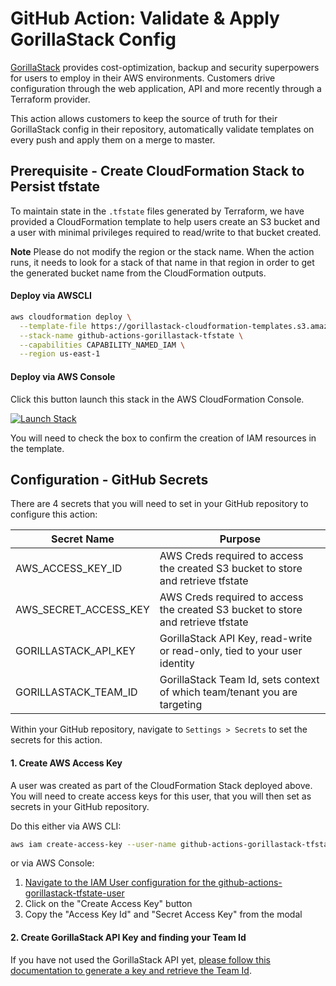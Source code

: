 # GitHub Action: Validate & Apply GorillaStack Config

[GorillaStack](https://www.gorillastack.com) provides cost-optimization, backup and security superpowers for users to employ in their AWS environments. Customers drive configuration through the web application, API and more recently through a Terraform provider.

This action allows customers to keep the source of truth for their GorillaStack config in their repository, automatically validate templates on every push and apply them on a merge to master.

## Prerequisite - Create CloudFormation Stack to Persist tfstate

To maintain state in the `.tfstate` files generated by Terraform, we have provided a CloudFormation template to help users create an S3 bucket and a user with minimal privileges required to read/write to that bucket created.

**Note** Please do not modify the region or the stack name. When the action runs, it needs to look for a stack of that name in that region in order to get the generated bucket name from the CloudFormation outputs.

#### Deploy via AWSCLI

```bash
aws cloudformation deploy \
  --template-file https://gorillastack-cloudformation-templates.s3.amazonaws.com/github-action-bucket-template.yml \
  --stack-name github-actions-gorillastack-tfstate \
  --capabilities CAPABILITY_NAMED_IAM \
  --region us-east-1
```

#### Deploy via AWS Console

Click this button launch this stack in the AWS CloudFormation Console.

[![Launch Stack](https://cdn.rawgit.com/buildkite/cloudformation-launch-stack-button-svg/master/launch-stack.svg)](https://console.aws.amazon.com/cloudformation/home?region=us-east-1#/stacks/quickcreate?stackName=github-actions-gorillastack-tfstate&templateUrl=https%3A%2F%2Fgorillastack-cloudformation-templates.s3.amazonaws.com%2Fgithub-action-bucket-template.yml)

You will need to check the box to confirm the creation of IAM resources in the template.


## Configuration - GitHub Secrets

There are 4 secrets that you will need to set in your GitHub repository to configure this action:

Secret Name | Purpose
------------ | -------------
AWS_ACCESS_KEY_ID | AWS Creds required to access the created S3 bucket to store and retrieve tfstate
AWS_SECRET_ACCESS_KEY | AWS Creds required to access the created S3 bucket to store and retrieve tfstate
GORILLASTACK_API_KEY | GorillaStack API Key, read-write or read-only, tied to your user identity
GORILLASTACK_TEAM_ID | GorillaStack Team Id, sets context of which team/tenant you are targeting

Within your GitHub repository, navigate to `Settings > Secrets` to set the secrets for this action.


#### 1. Create AWS Access Key

A user was created as part of the CloudFormation Stack deployed above. You will need to create access keys for this user, that you will then set as secrets in your GitHub repository.

Do this either via AWS CLI:

```bash
aws iam create-access-key --user-name github-actions-gorillastack-tfstate-user
```

or via AWS Console:

1. [Navigate to the IAM User configuration for the github-actions-gorillastack-tfstate-user](https://console.aws.amazon.com/iam/home?#/users/github-actions-gorillastack-tfstate-user?section=security_credentials)
1. Click on the "Create Access Key" button
1. Copy the "Access Key Id" and "Secret Access Key" from the modal


#### 2. Create GorillaStack API Key and finding your Team Id

If you have not used the GorillaStack API yet, [please follow this documentation to generate a key and retrieve the Team Id](https://docs.gorillastack.com/docs/reference/api/overview).


